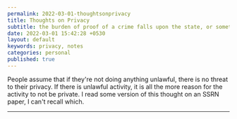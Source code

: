 ```yaml
---
permalink: 2022-03-01-thoughtsonprivacy
title: Thoughts on Privacy
subtitle: the burden of proof of a crime falls upon the state, or something along those lines
date: 2022-03-01 15:42:28 +0530
layout: default
keywords: privacy, notes
categories: personal
published: true
---
```


People assume that if they're not doing anything unlawful, there is no threat to their privacy. If there is unlawful activity, it is all the more reason for the activity to not be private. I read some version of this thought on an SSRN paper, I can't recall which.

---
